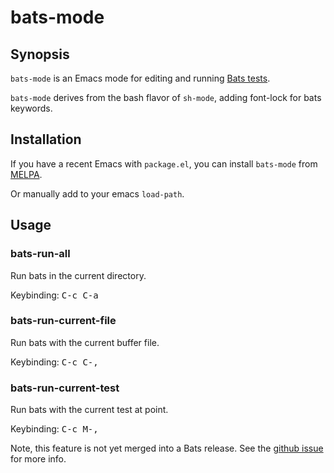 # bats-mode

## Synopsis

`bats-mode` is an Emacs mode for editing and running [Bats tests](https://github.com/sstephenson/bats).

`bats-mode` derives from the bash flavor of `sh-mode`, adding font-lock for bats keywords.

## Installation

If you have a recent Emacs with `package.el`, you can install `bats-mode`
from [MELPA](http://melpa.org/).

Or manually add to your emacs `load-path`.

## Usage

### bats-run-all

Run bats in the current directory.

Keybinding: <kbd>C-c C-a</kbd>

### bats-run-current-file

Run bats with the current buffer file.

Keybinding: <kbd>C-c C-,</kbd>

### bats-run-current-test

Run bats with the current test at point.

Keybinding: <kbd>C-c M-,</kbd>

Note, this feature is not yet merged into a Bats release.
See the [github issue](https://github.com/sstephenson/bats/issues/36) for more info.
